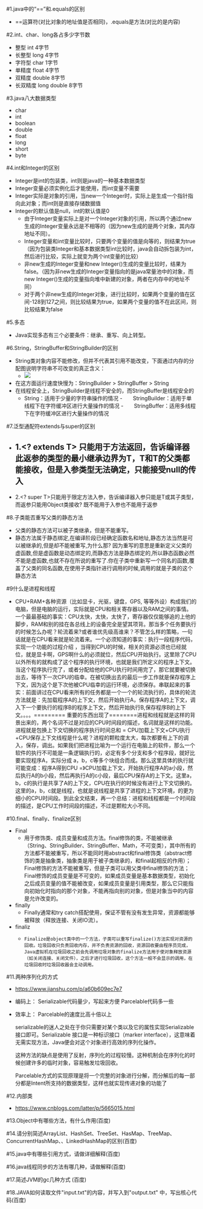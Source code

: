 #1.java中的“==”和.equals的区别
-	==运算符(对比对象的地址值是否相同)，.equals是方法(对比的是内容)

#2.int、char、long各占多少字节数
-	整型 int 4字节
-	长整型 long 4字节
-	字符型 char 1字节
-	单精度 float 4字节
-	双精度 double 8字节
-	长双精度 long double 8字节

#3.java八大数据类型
- char
- int
- boolean
- double
- float
- long
- short
- byte

#4.int和Integer的区别
-	Integer是int的包装类，int则是java的一种基本数据类型 
-	Integer变量必须实例化后才能使用，而int变量不需要 
-	Integer实际是对象的引用，当new一个Integer时，实际上是生成一个指针指向此对象；而int则是直接存储数据值 
-	Integer的默认值是null，int的默认值是0
	-	由于Integer变量实际上是对一个Integer对象的引用，所以两个通过new生成的Integer变量永远是不相等的（因为new生成的是两个对象，其内存地址不同）。
	-	Integer变量和int变量比较时，只要两个变量的值是向等的，则结果为true（因为包装类Integer和基本数据类型int比较时，java会自动拆包装为int，然后进行比较，实际上就变为两个int变量的比较）
	-	非new生成的Integer变量和new Integer()生成的变量比较时，结果为false。（因为非new生成的Integer变量指向的是java常量池中的对象，而new Integer()生成的变量指向堆中新建的对象，两者在内存中的地址不同）
	-	对于两个非new生成的Integer对象，进行比较时，如果两个变量的值在区间-128到127之间，则比较结果为true，如果两个变量的值不在此区间，则比较结果为false

#5.多态
- Java实现多态有三个必要条件：继承、重写、向上转型。


#6.String，StringBuffer和StringBuilder的区别
- String类对象内容不能修改，但并不代表其引用不能改变，下面通过内存的分配图说明字符串不可改变的真正含义：
	- ![](http://img.blog.csdn.net/20160320090807976?watermark/2/text/aHR0cDovL2Jsb2cuY3Nkbi5uZXQv/font/5a6L5L2T/fontsize/400/fill/I0JBQkFCMA==/dissolve/70/gravity/Center)
- 在这方面运行速度快慢为：StringBuilder > StringBuffer > String
- 在线程安全上，StringBuilder是线程不安全的，而StringBuffer是线程安全的
	- String：适用于少量的字符串操作的情况
	-　　StringBuilder：适用于单线程下在字符缓冲区进行大量操作的情况
	-　　StringBuffer：适用多线程下在字符缓冲区进行大量操作的情况

#7.泛型通配符extends与super的区别
-	1.<? extends T> 只能用于方法返回，告诉编译器此返参的类型的最小继承边界为T，T和T的父类都能接收，但是入参类型无法确定，只能接受null的传入
	-	
-	2.<? super T>只能用于限定方法入参，告诉编译器入参只能是T或其子类型，而返参只能用Object类接收? 既不能用于入参也不能用于返参

#8.子类能否重写父类的静态方法
-	父类的静态方法可以被子类继承，但是不能重写。	
-	静态方法属于静态绑定,在编译阶段已经确定函数名和地址,静态方法当然是可以被继承的,但是却不能被重写,为什么那?
因为重写的意思是重新定义父类的虚函数,但是虚函数是动态绑定的,而静态方法是静态绑定的,所以静态函数必然不能是虚函数,也就不存在所说的重写了.你在子类中重新写一个同名的函数,覆盖了父类的同名函数,在使用子类指针进行调用的时候,调用的就是子类的这个静态方法

#9什么是进程和线程
-	CPU+RAM+各种资源（比如显卡，光驱，键盘，GPS, 等等外设）构成我们的电脑，但是电脑的运行，实际就是CPU和相关寄存器以及RAM之间的事情。一个最最基础的事实：CPU太快，太快，太快了，寄存器仅仅能够追的上他的脚步，RAM和别的挂在各总线上的设备完全是望其项背。那当多个任务要执行的时候怎么办呢？轮流着来?或者谁优先级高谁来？不管怎么样的策略，一句话就是在CPU看来就是轮流着来。一个必须知道的事实：执行一段程序代码，实现一个功能的过程介绍 ，当得到CPU的时候，相关的资源必须也已经就位，就是显卡啊，GPS啊什么的必须就位，然后CPU开始执行。这里除了CPU以外所有的就构成了这个程序的执行环境，也就是我们所定义的程序上下文。当这个程序执行完了，或者分配给他的CPU执行时间用完了，那它就要被切换出去，等待下一次CPU的临幸。在被切换出去的最后一步工作就是保存程序上下文，因为这个是下次他被CPU临幸的运行环境，必须保存。串联起来的事实：前面讲过在CPU看来所有的任务都是一个一个的轮流执行的，具体的轮流方法就是：先加载程序A的上下文，然后开始执行A，保存程序A的上下文，调入下一个要执行的程序B的程序上下文，然后开始执行B,保存程序B的上下文。。。。========= 重要的东西出现了========进程和线程就是这样的背景出来的，两个名词不过是对应的CPU时间段的描述，名词就是这样的功能。进程就是包换上下文切换的程序执行时间总和 = CPU加载上下文+CPU执行+CPU保存上下文线程是什么呢？进程的颗粒度太大，每次都要有上下的调入，保存，调出。如果我们把进程比喻为一个运行在电脑上的软件，那么一个软件的执行不可能是一条逻辑执行的，必定有多个分支和多个程序段，就好比要实现程序A，实际分成 a，b，c等多个块组合而成。那么这里具体的执行就可能变成：程序A得到CPU =》CPU加载上下文，开始执行程序A的a小段，然后执行A的b小段，然后再执行A的c小段，最后CPU保存A的上下文。这里a，b，c的执行是共享了A的上下文，CPU在执行的时候没有进行上下文切换的。这里的a，b，c就是线程，也就是说线程是共享了进程的上下文环境，的更为细小的CPU时间段。到此全文结束，再一个总结：进程和线程都是一个时间段的描述，是CPU工作时间段的描述，不过是颗粒大小不同。

#10.final、finally、finalize区别
-	Final
	-	用于修饰类、成员变量和成员方法。final修饰的类，不能被继承（String、StringBuilder、StringBuffer、Math，不可变类），其中所有的方法都不能被重写，所以不能同时用abstract和final修饰类（abstract修饰的类是抽象类，抽象类是用于被子类继承的，和final起相反的作用）；Final修饰的方法不能被重写，但是子类可以用父类中final修饰的方法；Final修饰的成员变量是不可变的，如果成员变量是基本数据类型，初始化之后成员变量的值不能被改变，如果成员变量是引用类型，那么它只能指向初始化时指向的那个对象，不能再指向别的对象，但是对象当中的内容是允许改变的。
-	finally
	-	 Finally通常和try catch搭配使用，保证不管有没有发生异常，资源都能够被释放（释放连接、关闭IO流）。
-	finaliz
	-	  Finalize是object类中的一个方法，子类可以重写finalize()方法实现对资源的回收。垃圾回收只负责回收内存，并不负责资源的回收，资源回收要由程序员完成，Java虚拟机在垃圾回收之前会先调用垃圾对象的finalize方法用于使对象释放资源（如关闭连接、关闭文件），之后才进行垃圾回收，这个方法一般不会显示的调用，在垃圾回收时垃圾回收器会主动调用。

	
#11.两种序列化的方式
-	https://www.jianshu.com/p/a60b609ec7e7
-	编码上：
	Serializable代码量少，写起来方便
	Parcelable代码多一些
-	效率上：
	Parcelable的速度比高十倍以上
		
	serializable的迷人之处在于你只需要对某个类以及它的属性实现Serializable 接口即可。Serializable 接口是一种标识接口（marker interface），这意味着无需实现方法，Java便会对这个对象进行高效的序列化操作。
		
	这种方法的缺点是使用了反射，序列化的过程较慢。这种机制会在序列化的时候创建许多的临时对象，容易触发垃圾回收。
		
	Parcelable方式的实现原理是将一个完整的对象进行分解，而分解后的每一部分都是Intent所支持的数据类型，这样也就实现传递对象的功能了

#12.内部类
-	https://www.cnblogs.com/latter/p/5665015.html

#13.Object中有哪些方法，有什么作用(百度)

#14.请分别简述ArrayList、HashSet、TreeSet、HasMap、TreeMap、ConcurrentHashMap、、LinkedHashMap的区别(百度)

#15.java中有哪些引用方式，请做详细解释(百度)

#16.java线程同步的方法有哪几种，请做解释(百度)

#17.简述JVM的gc几种方式 (百度)

#18.JAVA如何读取文件"input.txt"的内容，并写入到"output.txt" 中，写出核心代码(百度)


